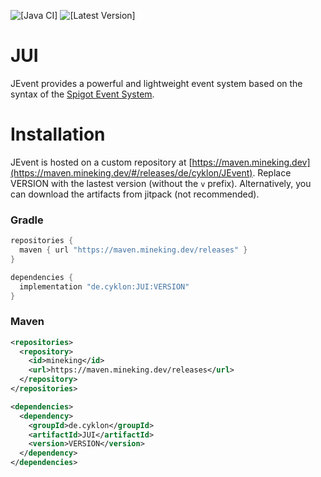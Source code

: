 ![[Java CI]](https://github.com/cyklon73/JUI/actions/workflows/check.yml/badge.svg)
![[Latest Version]](https://maven.mineking.dev/api/badge/latest/releases/de/cyklon/JUI?prefix=v&name=Latest%20Version&color=0374b5)

# JUI

JEvent provides a powerful and lightweight event system based on the syntax of the [Spigot Event System](https://www.spigotmc.org/wiki/using-the-event-api/).

# Installation

JEvent is hosted on a custom repository at [https://maven.mineking.dev](https://maven.mineking.dev/#/releases/de/cyklon/JEvent). Replace VERSION with the lastest version (without the `v` prefix).
Alternatively, you can download the artifacts from jitpack (not recommended).

### Gradle

```groovy
repositories {
  maven { url "https://maven.mineking.dev/releases" }
}

dependencies {
  implementation "de.cyklon:JUI:VERSION"
}
```

### Maven

```xml
<repositories>
  <repository>
    <id>mineking</id>
    <url>https://maven.mineking.dev/releases</url>
  </repository>
</repositories>

<dependencies>
  <dependency>
    <groupId>de.cyklon</groupId>
    <artifactId>JUI</artifactId>
    <version>VERSION</version>
  </dependency>
</dependencies>
```
